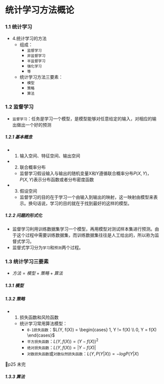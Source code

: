 # 统计学习方法概论

### 1.1 统计学习

- 4.统计学习的方法
  - 组成：
    - `监督学习`
    - `非监督学习`
    - `半监督学习`
    - `强化学习`
    - `等`
  - 统计学习方法三要素：
    - `模型`
    - `策略`
    - `算法`

### 1.2 监督学习

- `监督学习`：任务是学习一个模型，是模型能够对任意给定的输入，对相应的输出做出一个好的预测

##### 1.2.1 基本概念

- 1. 输入空间、特征空间、输出空间
- 2. 联合概率分布
  - 监督学习假设输入与输出的随机变量X和Y遵循联合概率分布$P(X, Y)$，$P(X, Y)$表示分布函数或者分布密度函数
- 3. 假设空间
  - 监督学习的目的在于学习一个由输入到输出的映射，这一映射由模型来表示。换句话说，学习的目的就在于找到最好的这样的模型。

##### 1.2.2 问题的形式化

- 监督学习利用训练数据集学习一个模型，再用模型对测试样本集进行预测。由于这个过程中需要训练数据集，而训练数据集往往是人工给出的，所以称为监督式学习。
- 监督式学习分为`学习`和`预测`两个过程。

### 1.3 统计学习三要素

- $方法=模型+策略+算法$

##### 1.3.1 模型

##### 1.3.2 策略

- 1. 损失函数和风险函数
  - 统计学习常用算法模型：
    - `0-1损失函数`：$L(Y, f(X)) = \begin{cases} 1, Y != f(X) \\ 0, Y = f(X) \end{cases}$
    - `平方损失函数`：$L(Y, f(X)) = (Y-f(X))^2$
    - `绝对损失函数`：$L(Y, f(X)) = |Y-f(X)|$
    - `对数损失函数`或`对数似然损失函数`：$L(Y, P(Y|X)) = -logP(Y|X)$

p25 未完

##### 1.3.3 算法
